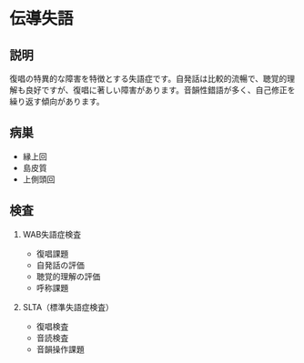 
# 伝導失語

## 説明

復唱の特異的な障害を特徴とする失語症です。自発話は比較的流暢で、聴覚的理解も良好ですが、復唱に著しい障害があります。音韻性錯語が多く、自己修正を繰り返す傾向があります。

## 病巣

- 縁上回
- 島皮質
- 上側頭回

## 検査

1. WAB失語症検査

   - 復唱課題
   - 自発話の評価
   - 聴覚的理解の評価
   - 呼称課題

2. SLTA（標準失語症検査）
   - 復唱検査
   - 音読検査
   - 音韻操作課題

